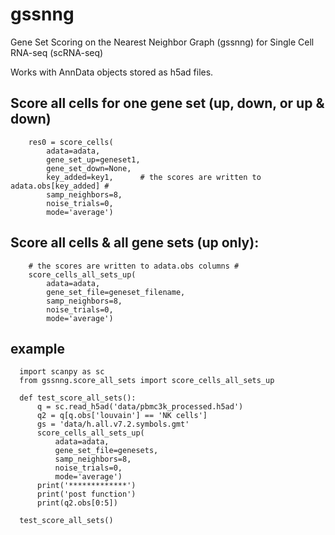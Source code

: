 # gssnng
Gene Set Scoring on the Nearest Neighbor Graph (gssnng) for Single Cell RNA-seq (scRNA-seq)

Works with AnnData objects stored as h5ad files.

## Score all cells for one gene set (up, down, or up & down)
```
    res0 = score_cells(
        adata=adata,
        gene_set_up=geneset1,
        gene_set_down=None,
        key_added=key1,      # the scores are written to adata.obs[key_added] #
        samp_neighbors=8,
        noise_trials=0,
        mode='average')
```

## Score all cells & all gene sets (up only):
```
    # the scores are written to adata.obs columns #
    score_cells_all_sets_up(
        adata=adata,
        gene_set_file=geneset_filename, 
        samp_neighbors=8,
        noise_trials=0,
        mode='average')
```

## example
```
  import scanpy as sc
  from gssnng.score_all_sets import score_cells_all_sets_up

  def test_score_all_sets():
      q = sc.read_h5ad('data/pbmc3k_processed.h5ad')
      q2 = q[q.obs['louvain'] == 'NK cells']
      gs = 'data/h.all.v7.2.symbols.gmt'
      score_cells_all_sets_up(
          adata=adata,
          gene_set_file=genesets,
          samp_neighbors=8,
          noise_trials=0,
          mode='average')
      print('*************')
      print('post function')
      print(q2.obs[0:5])

  test_score_all_sets()
```
